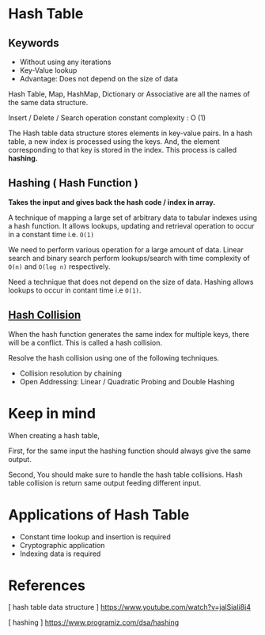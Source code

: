 # Hash Table

## Keywords

- Without using any iterations
- Key-Value lookup
- Advantage: Does not depend on the size of data

Hash Table, Map, HashMap, Dictionary or Associative are all the names of the same data structure.

Insert / Delete / Search operation constant complexity : O (1)

The Hash table data structure stores elements in key-value pairs. In a hash table, a new index is processed using the keys. And, the element corresponding to that key is stored in the index. This process is called **hashing.**

## Hashing ( Hash Function )

**Takes the input and gives back the hash code / index in array.**


A technique of mapping a large set of arbitrary data to tabular indexes using a hash function. It allows lookups, updating and retrieval operation to occur in a constant time i.e. `O(1)`

We need to perform various operation for a large amount of data. Linear search and binary search perform lookups/search with time complexity of `O(n)` and `O(log n)` respectively.

Need a technique that does not depend on the size of data. Hashing allows lookups to occur in contant time i.e `O(1)`.

## [Hash Collision](https://www.programiz.com/dsa/hash-table)

When the hash function generates the same index for multiple keys, there will be a conflict. This is called a hash collision.

Resolve the hash collision using one of the following techniques.

- Collision resolution by chaining
- Open Addressing: Linear / Quadratic Probing and Double Hashing

# Keep in mind

When creating a hash table,

First,  for the same input the hashing function should always give the same output.

Second, You should make sure to handle the hash table collisions. Hash table collision is return same output feeding different input.

# Applications of Hash Table

- Constant time lookup and insertion is required
- Cryptographic application
- Indexing data is required

# References
[ hash table data structure ] https://www.youtube.com/watch?v=jalSiaIi8j4

[ hashing ] https://www.programiz.com/dsa/hashing